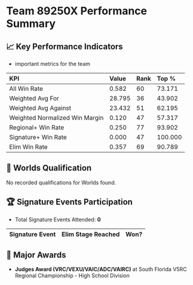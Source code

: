 # Team 89250X Performance Summary

## 📈 Key Performance Indicators
- important metrics for the team

| KPI | Value | Rank | Top % |
|:---|:-----|:----|:-----|
| All Win Rate | 0.582 | 60 | 73.171 |
| Weighted Avg For | 28.795 | 36 | 43.902 |
| Weighted Avg Against | 23.432 | 51 | 62.195 |
| Weighted Normalized Win Margin | 0.120 | 47 | 57.317 |
| Regional+ Win Rate | 0.250 | 77 | 93.902 |
| Signature+ Win Rate | 0.000 | 47 | 100.000 |
| Elim Win Rate | 0.357 | 69 | 90.789 |


## 🎯 Worlds Qualification
No recorded qualifications for Worlds found.

## 🏆 Signature Events Participation
- Total Signature Events Attended: **0**

| Signature Event | Elim Stage Reached | Won? |
|:----------------|:-------------------|:----|


## 🥇 Major Awards
- **Judges Award (VRC/VEXU/VAIC/ADC/VAIRC)** at South Florida V5RC Regional Championship - High School Division


